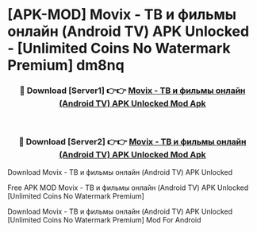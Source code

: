 # [APK-MOD] Movix - ТВ и фильмы онлайн (Android TV) APK Unlocked - [Unlimited Coins No Watermark Premium] dm8nq



<div align="center">
<h3>🔴 Download [Server1] 👉👉 <a href="https://momento.my/?title=Movix_-_ТВ_и_фильмы_онлайн_(Android_TV)_APK_Unlocked">Movix - ТВ и фильмы онлайн (Android TV) APK Unlocked Mod Apk</a></h3><br>

<h3>🔴 Download [Server2] 👉👉 <a href="https://momento.my/?title=Movix_-_ТВ_и_фильмы_онлайн_(Android_TV)_APK_Unlocked">Movix - ТВ и фильмы онлайн (Android TV) APK Unlocked Mod Apk</a></h3>
</div>



Download Movix - ТВ и фильмы онлайн (Android TV) APK Unlocked 

Free APK MOD Movix - ТВ и фильмы онлайн (Android TV) APK Unlocked [Unlimited Coins No Watermark Premium]

Download Movix - ТВ и фильмы онлайн (Android TV) APK Unlocked [Unlimited Coins No Watermark Premium] Mod For Android
